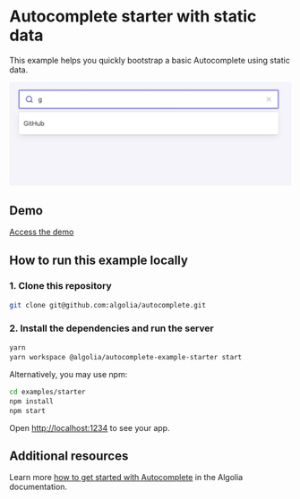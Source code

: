 # Autocomplete starter with static data

This example helps you quickly bootstrap a basic Autocomplete using static data.

<p align="center"><img src="capture.jpg" alt="A capture of the Autocomplete starter using static data" /></p>

## Demo

[Access the demo](https://codesandbox.io/s/github/algolia/autocomplete/tree/next/examples/starter)

## How to run this example locally

### 1. Clone this repository

```sh
git clone git@github.com:algolia/autocomplete.git
```

### 2. Install the dependencies and run the server

```sh
yarn
yarn workspace @algolia/autocomplete-example-starter start
```

Alternatively, you may use npm:

```sh
cd examples/starter
npm install
npm start
```

Open <http://localhost:1234> to see your app.

## Additional resources
Learn more [how to get started with Autocomplete](https://www.algolia.com/doc/ui-libraries/autocomplete/introduction/getting-started/) in the Algolia documentation.

